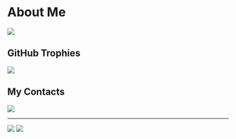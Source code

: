 # About Me
![](https://github-stats-alpha.vercel.app/api?username=Rivalakmalll&cc=000&tc=fff&ic=fff&bc=000)

## GitHub Trophies
![](https://github-profile-trophy.vercel.app/?username=Rivalakmalll&theme=discord&no-frame=false&no-bg=true&margin-w=4)

## My Contacts
![](https://discord.c99.nl/widget/theme-1/391800933480398850.png)

---
[![](https://visitcount.itsvg.in/api?id=Rivalakmalll&label=Profile%20Views&icon=9&pretty=true)](https://visitcount.itsvg.in) [![](https://visitcount.itsvg.in/api?id=Rivalakmalll&label=Profile%20Views&color=0&icon=9&pretty=false)](https://visitcount.itsvg.in)

